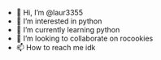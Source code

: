 - 👋 Hi, I’m @laur3355
- 👀 I’m interested in python
- 🌱 I’m currently learning python
- 💞️ I’m looking to collaborate on rocookies
- 📫 How to reach me idk

<!---
laur3355/laur3355 is a ✨ special ✨ repository because its `README.md` (this file) appears on your GitHub profile.
You can click the Preview link to take a look at your changes.
--->
